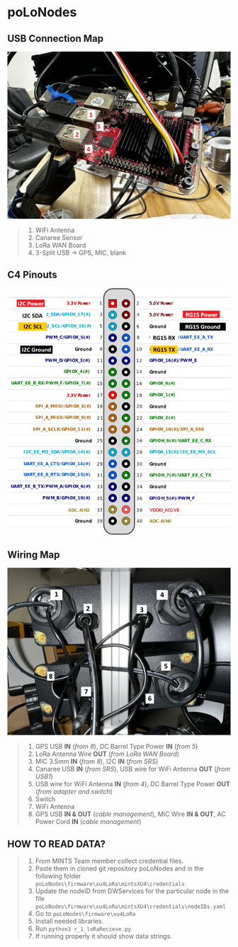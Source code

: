 # poLoNodes
## USB Connection Map 


![polo_USB.JPG](https://github.com/mi3nts/poLoNodes/blob/main/Resources/Images/polo_USB.JPG)

> 1. WiFi Antenna
> 2. Canaree Sensor
> 3. LoRa WAN Board
> 4. 3-Split USB -> GPS, MIC, blank


## C4 Pinouts 


![c4_pinmap.png](https://github.com/mi3nts/poLoNodes/blob/main/Resources/Images/c4_pinmap.png)


## Wiring Map 

![Box_hole.JPG](https://github.com/mi3nts/poLoNodes/blob/main/Resources/Images/Box_hole.JPG)

> 1. GPS USB **IN** (*from 8*), DC Barrel Type Power **IN** (*from 5*)
> 2. LoRa Antenna Wire **OUT** (*from LoRa WAN Board*) 
> 3. MIC 3.5mm **IN** (*from 8*), I2C **IN** (*from SRS*)
> 4. Canaree USB **IN** (*from SRS*), USB wire for WiFi Antenna **OUT** (*from USB1*)
> 5. USB wire for WiFi Antenna **IN** (*from 4*),  DC Barrel Type Power **OUT** (*from adapter and switch*)
> 6. Switch
> 7. WiFi Antenna
> 8. GPS USB **IN & OUT** (*cable management*), MIC Wire **IN & OUT**, AC Power Cord **IN** (*cable management*)

## HOW TO READ DATA?

> 1. From MINTS Team member collect credential files.
> 2. Paste them in cloned git repository poLoNodes and in the following folder ```poLoNodes\firmware\xu4LoRa\mintsXU4\credentials```
> 3. Update the nodeID from DWServices for the particular node in the file ```poLoNodes\firmware\xu4LoRa\mintsXU4\credentials\nodeIDs.yaml```
> 4. Go to ```poLoNodes\firmware\xu4LoRa```
> 5. Install needed libraries.
> 6. Run  ```python3 r_1_loRaRecieve.py```
> 7. If running properly it should show data strings.

